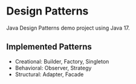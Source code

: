 # Design Patterns

Java Design Patterns demo project using Java 17.

## Implemented Patterns

- Creational: Builder, Factory, Singleton
- Behavioral: Observer, Strategy
- Structural: Adapter, Facade
